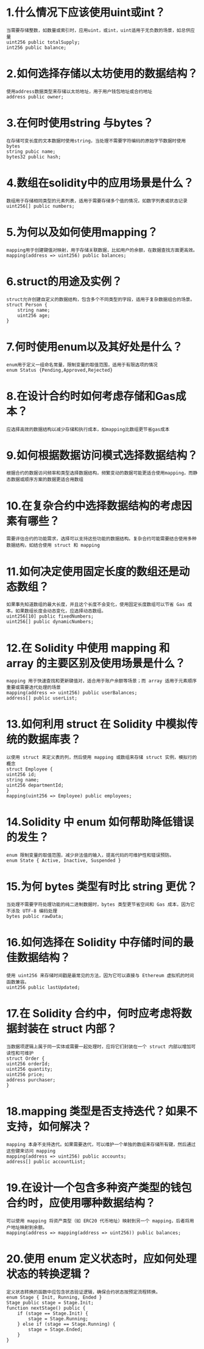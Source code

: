 # 1.什么情况下应该使用uint或int？
    当需要存储整数，如数量或索引时，应用uint，或int，uint适用于无负数的场景，如总供应量
    uint256 public totalSupply;
    int256 public balance;
# 2.如何选择存储以太坊使用的数据结构？
    使用address数据类型来存储以太坊地址，用于用户钱包地址或合约地址
    address public owner;
# 3.在何时使用string 与bytes？
    在存储可变长度的文本数据时使用string，当处理不需要字符编码的原始字节数据时使用bytes
    string pubic name;
    bytes32 public hash;
# 4.数组在solidity中的应用场景是什么？
    数组用于存储相同类型的元素列表，适用于需要存储多个值的情况，如数字列表或状态记录
    uint256[] public numbers;
# 5.为何以及如何使用mapping？
    mapping用于创建键值对映射，用于存储关联数据，比如用户的余额，在数据查找方面更高效。
    mapping(address => uint256) public balances;
# 6.struct的用途及实例？
    struct允许创建自定义的数据结构，包含多个不同类型的字段，适用于复杂数据组合的场景。
    struct Person {
        string name;
        uint256 age;
    }
# 7.何时使用enum以及其好处是什么？
    enum用于定义一组命名常量，限制变量的取值范围，适用于有限选项的情况
    enum Status {Pending,Approved,Rejected}
# 8.在设计合约时如何考虑存储和Gas成本？
    应选择高效的数据结构以减少存储和执行成本，如mapping比数组更节省gas成本
# 9.如何根据数据访问模式选择数据结构？
    根据合约的数据访问频率和类型选择数据结构，频繁变动的数据可能更适合使用mapping，而静态数据或顺序方案的数据更适合用数组
# 10.在复杂合约中选择数据结构的考虑因素有哪些？
    需要评估合约的功能需求，选择可以支持这些功能的数据结构。复杂合约可能需要结合使用多种数据结构，如结合使用 struct 和 mapping
# 11.如何决定使用固定长度的数组还是动态数组？
    如果事先知道数组的最大长度，并且这个长度不会变化，使用固定长度数组可以节省 Gas 成本。如果数组长度会动态变化，应选择动态数组。
    uint256[10] public fixedNumbers;
    uint256[] public dynamicNumbers;
# 12.在 Solidity 中使用 mapping 和 array 的主要区别及使用场景是什么？
    mapping 用于快速查找和更新键值对，适合用于账户余额等场景；而 array 适用于元素顺序重要或需要迭代处理的场景
    mapping(address => uint256) public userBalances;
    address[] public userList;
# 13.如何利用 struct 在 Solidity 中模拟传统的数据库表？
    以使用 struct 来定义表的列，然后使用 mapping 或数组来存储 struct 实例，模拟行的概念
    struct Employee {
    uint256 id;
    string name;
    uint256 departmentId;
    }
    mapping(uint256 => Employee) public employees;
# 14.Solidity 中 enum 如何帮助降低错误的发生？
    enum 限制变量的取值范围，减少非法值的输入，提高代码的可维护性和错误预防。
    enum State { Active, Inactive, Suspended }
# 15.为何 bytes 类型有时比 string 更优？
    当处理不需要字符处理功能的纯二进制数据时，bytes 类型更节省空间和 Gas 成本，因为它不涉及 UTF-8 编码处理
    bytes public rawData;
# 16.如何选择在 Solidity 中存储时间的最佳数据结构？
    使用 uint256 来存储时间戳是最常见的方法，因为它可以直接与 Ethereum 虚拟机的时间函数兼容。
    uint256 public lastUpdated;
# 17.在 Solidity 合约中，何时应考虑将数据封装在 struct 内部？
    当数据项逻辑上属于同一实体或需要一起处理时，应将它们封装在一个 struct 内部以增加可读性和可维护
    struct Order {
    uint256 orderId;
    uint256 quantity;
    uint256 price;
    address purchaser;
    }
# 18.mapping 类型是否支持迭代？如果不支持，如何解决？
    mapping 本身不支持迭代。如果需要迭代，可以维护一个单独的数组来存储所有键，然后通过这些键来访问 mapping
    mapping(address => uint256) public accounts;
    address[] public accountList;
# 19.在设计一个包含多种资产类型的钱包合约时，应使用哪种数据结构？
    可以使用 mapping 将资产类型（如 ERC20 代币地址）映射到另一个 mapping，后者将用户地址映射到余额。
    mapping(address => mapping(address => uint256)) public balances;
# 20.使用 enum 定义状态时，应如何处理状态的转换逻辑？
    定义状态转换的函数中应包含状态验证逻辑，确保合约状态按预定流程转换。
    enum Stage { Init, Running, Ended }
    Stage public stage = Stage.Init;
    function nextStage() public {
        if (stage == Stage.Init) {
            stage = Stage.Running;
        } else if (stage == Stage.Running) {
            stage = Stage.Ended;
        }
    }
